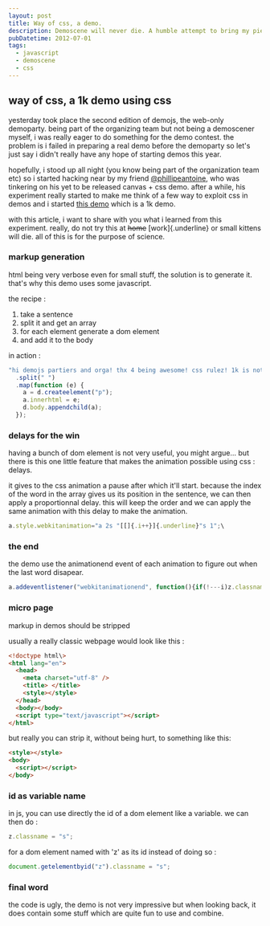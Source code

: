 ```yaml
---
layout: post
title: Way of css, a demo.
description: Demoscene will never die. A humble attempt to bring my piece.
pubDatetime: 2012-07-01
tags:
  - javascript
  - demoscene
  - css
---
```


## way of css, a 1k demo using css

yesterday took place the second edition of demojs, the web-only
demoparty.
being part of the organizing team but not being a demoscener myself, i
was really eager to do something for the demo contest.
the problem is i failed in preparing a real demo before the demoparty so
let's just say i didn't really have any hope of starting demos this
year.

hopefully, i stood up all night (you know being part of the organization
team etc) so i started hacking near by my friend
[@phillipeantoine](https://twitter.com/philippeantoine), who was
tinkering on his yet to be released canvas + css demo.
after a while, his experiment really started to make me think of a few
way to exploit css in demos and i started [this
demo](http://bobylito.me/wayofcss) which is a 1k demo.

with this article, i want to share with you what i learned from this
experiment. really, do not try this at ~~home~~ [work]{.underline} or
small kittens will die. all of this is for the purpose of science.

### markup generation

html being very verbose even for small stuff, the solution is to
generate it. that's why this demo uses some javascript.

the recipe :

1.  take a sentence
2.  split it and get an array
3.  for each element generate a dom element
4.  and add it to the body

in action :

```javascript
"hi demojs partiers and orga! thx 4 being awesome! css rulez! 1k is not much and yet enough. \\o/"
  .split(" ")
  .map(function (e) {
    a = d.createelement("p");
    a.innerhtml = e;
    d.body.appendchild(a);
  });
```

### delays for the win

having a bunch of dom element is not very useful, you might argue... but
there is this one little feature that makes the animation possible using
css : delays.

it gives to the css animation a pause after which it'll start. because
the index of the word in the array gives us its position in the
sentence, we can then apply a proportionnal delay. this will keep the
order and we can apply the same animation with this delay to make the
animation.

```javascript
a.style.webkitanimation="a 2s "[[]{.i++}]{.underline}"s 1";\
```

### the end

the demo use the animationend event of each animation to figure out when
the last word disapear.

```javascript
a.addeventlistener("webkitanimationend", function(){if(!---i)z.classname='s'})
```

### micro page

markup in demos should be stripped

usually a really classic webpage would look like this :

```html
<!doctype html\>
<html lang="en">
  <head>
    <meta charset="utf-8" />
    <title> </title>
    <style></style>
  </head>
  <body></body>
  <script type="text/javascript"></script>
</html>
```

but really you can strip it, without being hurt, to something like this:

```html
<style></style>
<body>
  <script></script>
</body>
```

### id as variable name

in js, you can use directly the id of a dom element like a variable. we
can then do :

```javascript
z.classname = "s";
```

for a dom element named with 'z' as its id instead of doing so :

```javascript
document.getelementbyid("z").classname = "s";
```

### final word

the code is ugly, the demo is not very impressive but when looking back,
it does contain some stuff which are quite fun to use and combine.
